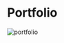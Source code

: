 # Portfolio
![portfolio](https://user-images.githubusercontent.com/72151454/205330265-dc818240-9d71-4dfb-a1e6-8a6c62de4028.PNG)
